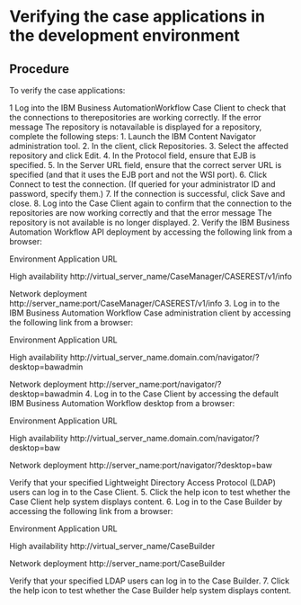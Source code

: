 # Verifying the case applications in the development environment

## Procedure

To verify the case applications:

1 Log into the IBM Business AutomationWorkflow Case Client to check that the connections to therepositories are working correctly. If the error message The repository is notavailable is displayed for a repository, complete the following steps:
    1. Launch the IBM Content
Navigator
administration tool.
    2. In the client, click Repositories.
    3. Select the affected repository and click Edit.
    4. In the Protocol field, ensure that EJB is
specified.
    5. In the Server URL field, ensure that the correct server URL is specified
(and that it uses the EJB port and not the WSI port).
    6. Click Connect to test the connection. (If queried for your administrator
ID and password, specify them.)
    7. If the connection is successful, click Save and close.
    8. Log into the Case Client again to confirm that
the connection to the repositories are now working correctly and that the error message
The repository is not available is no longer displayed.
2. Verify the IBM Business Automation
Workflow API deployment by accessing the
following link from a browser:

Environment
Application URL

High availability
http://virtual\_server\_name/CaseManager/CASEREST/v1/info

Network deployment
http://server\_name:port/CaseManager/CASEREST/v1/info
3. Log in to the IBM Business Automation
Workflow
Case administration client by accessing the following link from
a browser:

Environment
Application URL

High availability
http://virtual\_server\_name.domain.com/navigator/?desktop=bawadmin

Network deployment
http://server\_name:port/navigator/?desktop=bawadmin
4. Log in to the Case Client by accessing the default IBM Business Automation
Workflow desktop from a browser:

Environment
Application URL

High availability
http://virtual\_server\_name.domain.com/navigator/?desktop=baw

Network deployment
http://server\_name:port/navigator/?desktop=baw

Verify that your specified Lightweight Directory Access Protocol (LDAP) users can log in to
the Case Client.
5. Click the help icon to test whether the Case Client help system displays
content.
6. Log in to the Case Builder by accessing the following link from
a browser:

Environment
Application URL

High availability
http://virtual\_server\_name/CaseBuilder

Network deployment
http://server\_name:port/CaseBuilder

Verify that your specified LDAP users can log in to the Case Builder.
7. Click the help icon to test whether the Case Builder help
system displays content.